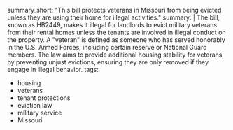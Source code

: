 summary_short: "This bill protects veterans in Missouri from being evicted unless they are using their home for illegal activities."
summary: |
  The bill, known as HB2449, makes it illegal for landlords to evict military veterans from their rental homes unless the tenants are involved in illegal conduct on the property. A "veteran" is defined as someone who has served honorably in the U.S. Armed Forces, including certain reserve or National Guard members. The law aims to provide additional housing stability for veterans by preventing unjust evictions, ensuring they are only removed if they engage in illegal behavior.
tags:
  - housing
  - veterans
  - tenant protections
  - eviction law
  - military service
  - Missouri

